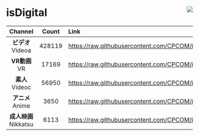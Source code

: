 # isDigital <img align="right" src="https://img.shields.io/github/last-commit/CPCOM/isDigital"/>  
  
| Channel | Count | Link |  
| :-----: | :---: | :--- |  
|**ビデオ**<br />Videoa | 428119 | https://raw.githubusercontent.com/CPCOM/isDigital/main/Videoa.txt |  
|**VR動画**<br />VR | 17169 | https://raw.githubusercontent.com/CPCOM/isDigital/main/VR.txt |  
|**素人**<br />Videoc | 56950 | https://raw.githubusercontent.com/CPCOM/isDigital/main/Videoc.txt |  
|**アニメ**<br />Anime | 3650 | https://raw.githubusercontent.com/CPCOM/isDigital/main/Anime.txt |  
|**成人映画**<br />Nikkatsu | 6113 | https://raw.githubusercontent.com/CPCOM/isDigital/main/Nikkatsu.txt |  